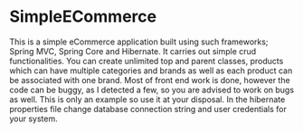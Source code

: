 # SimpleECommerce
This is a simple eCommerce application built using such frameworks; Spring MVC, Spring Core and Hibernate. It carries out simple crud functionalities. You can create unlimited top and parent classes, products which can have multiple categories and brands as well as each product can be associated with one brand. Most of front end work is done, however the code can be buggy, as I detected a few, so you are advised to work on bugs as well. This is only an example so use it at your disposal. In the hibernate properties file change database connection string and user credentials for your system.
